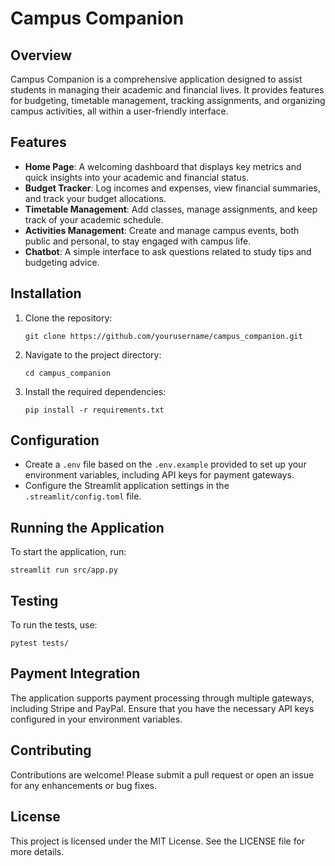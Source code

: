 # Campus Companion

## Overview
Campus Companion is a comprehensive application designed to assist students in managing their academic and financial lives. It provides features for budgeting, timetable management, tracking assignments, and organizing campus activities, all within a user-friendly interface.

## Features
- **Home Page**: A welcoming dashboard that displays key metrics and quick insights into your academic and financial status.
- **Budget Tracker**: Log incomes and expenses, view financial summaries, and track your budget allocations.
- **Timetable Management**: Add classes, manage assignments, and keep track of your academic schedule.
- **Activities Management**: Create and manage campus events, both public and personal, to stay engaged with campus life.
- **Chatbot**: A simple interface to ask questions related to study tips and budgeting advice.

## Installation
1. Clone the repository:
   ```
   git clone https://github.com/yourusername/campus_companion.git
   ```
2. Navigate to the project directory:
   ```
   cd campus_companion
   ```
3. Install the required dependencies:
   ```
   pip install -r requirements.txt
   ```

## Configuration
- Create a `.env` file based on the `.env.example` provided to set up your environment variables, including API keys for payment gateways.
- Configure the Streamlit application settings in the `.streamlit/config.toml` file.

## Running the Application
To start the application, run:
```
streamlit run src/app.py
```

## Testing
To run the tests, use:
```
pytest tests/
```

## Payment Integration
The application supports payment processing through multiple gateways, including Stripe and PayPal. Ensure that you have the necessary API keys configured in your environment variables.

## Contributing
Contributions are welcome! Please submit a pull request or open an issue for any enhancements or bug fixes.

## License
This project is licensed under the MIT License. See the LICENSE file for more details.